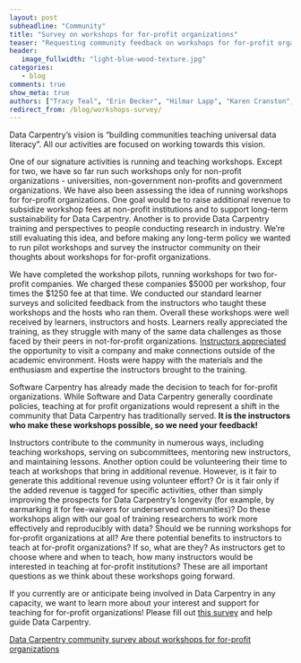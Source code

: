 ```yaml
---
layout: post
subheadline: "Community"
title: "Survey on workshops for for-profit organizations"
teaser: "Requesting community feedback on workshops for for-profit organizations"
header:
   image_fullwidth: "light-blue-wood-texture.jpg"
categories:
   - blog
comments: true
show_meta: true
authors: ["Tracy Teal", "Erin Becker", "Hilmar Lapp", "Karen Cranston", "Karthik Ram"]
redirect_from: /blog/workshops-survey/
---
```


Data Carpentry’s vision is “building communities teaching universal data literacy”. All our activities are focused on working towards this vision.

One of our signature activities is running and teaching workshops. Except for two, we have so far run such workshops only for non-profit organizations - universities, non-government non-profits and government organizations. We have also been assessing the idea of running workshops for for-profit organizations. One goal would be to raise additional revenue to subsidize workshop fees at non-profit institutions and to support long-term sustainability for Data Carpentry. Another is to provide Data Carpentry training and perspectives to people conducting research in industry. We’re still evaluating this idea, and before making any long-term policy we wanted to run pilot workshops and survey the instructor community on their thoughts about workshops for for-profit organizations.

We have completed the workshop pilots, running workshops for two for-profit companies. We charged these companies $5000 per workshop, four times the $1250 fee at that time. We conducted our standard learner surveys and solicited feedback from the instructors who taught these workshops and the hosts who ran them. Overall these workshops were well received by learners, instructors and hosts. Learners really appreciated the training, as they struggle with many of the same data challenges as those faced by their peers in not-for-profit organizations.  [Instructors appreciated](http://biobenkj.github.io/2015-09-05-genentech-workshop/) the opportunity to visit a company and make connections outside of the academic environment. Hosts were happy with the materials and the enthusiasm and expertise the instructors brought to the training.

Software Carpentry has already made the decision to teach for for-profit organizations. While Software and Data Carpentry generally coordinate policies, teaching at for profit organizations would represent a shift in the community that Data Carpentry has traditionally served. **It is the instructors who make these workshops possible, so we need your feedback!**

Instructors contribute to the community in numerous ways, including teaching workshops, serving on subcommittees, mentoring new instructors, and maintaining  lessons. Another option could be volunteering their time to teach at workshops that bring in additional revenue. However, is it fair to generate this additional revenue using volunteer effort? Or is it fair only if the added revenue is tagged for specific activities, other than simply improving the prospects for Data Carpentry’s longevity (for example, by earmarking it for fee-waivers for underserved communities)? Do these workshops align with our goal of training researchers to work more effectively and reproducibly with data? Should we be running workshops for for-profit organizations at all? Are there potential benefits to instructors to teach at for-profit organizations? If so, what are they? As instructors get to choose where and when to teach, how many instructors would be interested in teaching at for-profit institutions? These are all important questions as we think about these workshops going forward.

If you currently are or anticipate being involved in Data Carpentry in any capacity, we want to learn more about your interest and support for teaching for for-profit organizations! Please fill out [this survey](http://tinyurl.com/datacarpentry-survey1) and help guide Data Carpentry.

[Data Carpentry community survey about workshops for for-profit organizations](http://tinyurl.com/datacarpentry-survey1)
